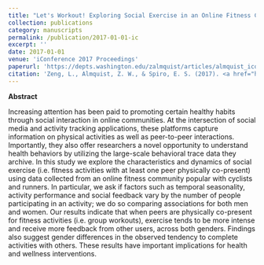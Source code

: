 ```yaml
---
title: "Let's Workout! Exploring Social Exercise in an Online Fitness Community"
collection: publications
category: manuscripts
permalink: /publication/2017-01-01-ic
excerpt: ''
date: 2017-01-01
venue: 'iConference 2017 Proceedings'
paperurl: 'https://depts.washington.edu/zalmquist/articles/almquist_iconf.pdf'
citation: 'Zeng, L., Almquist, Z. W., & Spiro, E. S. (2017). <a href="https://www.ideals.illinois.edu/items/104397">Let's Workout! Exploring Social Exercise in an Online Fitness Community</a>. <i>iConference 2017 Proceedings</i> Vol. 2.'
---
```


**Abstract**

Increasing attention has been paid to promoting certain healthy habits through social interaction in online communities. At the intersection of social media and activity tracking applications, these platforms capture information on physical activities as well as peer-to-peer interactions. Importantly, they also offer researchers a novel opportunity to understand health behaviors by utilizing the large-scale behavioral trace data they archive. In this study we explore the characteristics and dynamics of social exercise (i.e. fitness activities with at least one peer physically co-present) using data collected from an online fitness community popular with cyclists and runners. In particular, we ask if factors such as temporal seasonality, activity performance and social feedback vary by the number of people participating in an activity; we do so comparing associations for both men and women. Our results indicate that when peers are physically co-present for fitness activities (i.e. group workouts), exercise tends to be more intense and receive more feedback from other users, across both genders. Findings also suggest gender differences in the observed tendency to complete activities with others. These results have important implications for health and wellness interventions.
